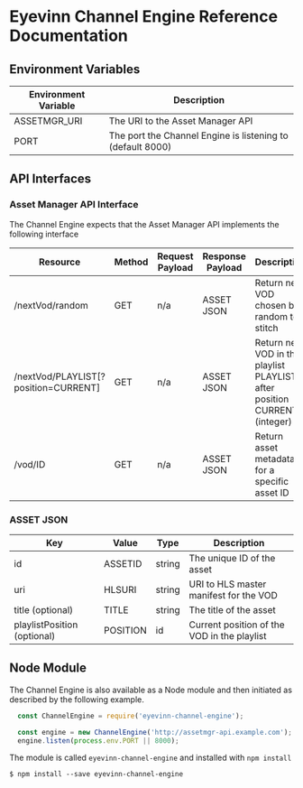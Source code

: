 # Eyevinn Channel Engine Reference Documentation

## Environment Variables

Environment Variable | Description
-------------------- | -----------
ASSETMGR_URI | The URI to the Asset Manager API
PORT | The port the Channel Engine is listening to (default 8000)

## API Interfaces

### Asset Manager API Interface

The Channel Engine expects that the Asset Manager API implements the following interface

Resource | Method | Request Payload | Response Payload | Description
-------- | ------ | --------------- | ---------------- | -----------
/nextVod/random | GET | n/a | ASSET JSON | Return next VOD chosen by random to stitch
/nextVod/PLAYLIST[?position=CURRENT] | GET | n/a | ASSET JSON | Return next VOD in the playlist PLAYLIST after position CURRENT (integer)
/vod/ID | GET | n/a | ASSET JSON | Return asset metadata for a specific asset ID

### ASSET JSON

Key | Value | Type | Description
--- | ----- | ---- | -----------
id  | ASSETID | string | The unique ID of the asset
uri | HLSURI | string | URI to HLS master manifest for the VOD
title (optional) | TITLE | string |  The title of the asset
playlistPosition (optional) | POSITION | id | Current position of the VOD in the playlist

## Node Module

The Channel Engine is also available as a Node module and then initiated as described by the following example.

```javascript
  const ChannelEngine = require('eyevinn-channel-engine');

  const engine = new ChannelEngine('http://assetmgr-api.example.com');
  engine.listen(process.env.PORT || 8000);
```

The module is called `eyevinn-channel-engine` and installed with `npm install`

```
$ npm install --save eyevinn-channel-engine
```
